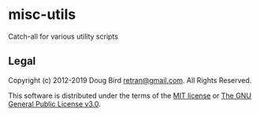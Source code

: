 # misc-utils
Catch-all for various utility scripts

## Legal
Copyright (c) 2012-2019 Doug Bird <retran@gmail.com>. All Rights Reserved.

This software is distributed under the terms of the [MIT license](LICENSE) or [The GNU General Public License v3.0](GPLv3).
